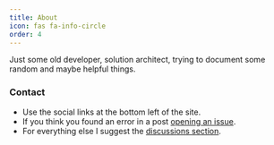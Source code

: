 ```yaml
---
title: About
icon: fas fa-info-circle
order: 4
---
```


Just some old developer, solution architect, trying to document some random and maybe helpful things.

### Contact
- Use the social links at the bottom left of the site.
- If you think you found an error in a post [opening an issue](https://github.com/Sarlaac/sarlaac.github.io/issues).
- For everything else I suggest the [discussions section](https://github.com/Sarlaac/sarlaac.github.io/discussions).
